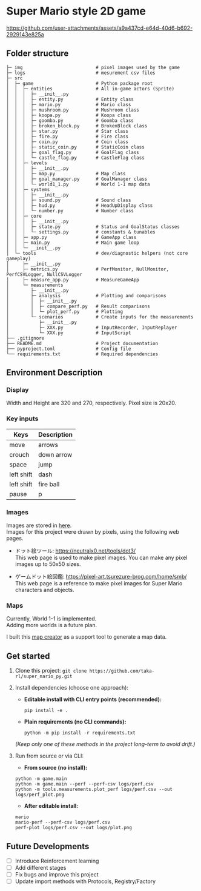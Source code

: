 # Super Mario style 2D game


https://github.com/user-attachments/assets/a9a437cd-e64d-40d6-b692-2929143e825a


## Folder structure
    ├─ img                           # pixel images used by the game
    ├─ logs                          # mesurement csv files     
    ├─ src
    │  ├─ game                       # Python package root 
    │  │  ├─ entities                # All in-game actors (Sprite) 
    │  │  │  ├─ __init__.py
    │  │  │  ├─ entity.py            # Entity class
    │  │  │  ├─ mario.py             # Mario class
    │  │  │  ├─ mushroom.py          # Mushroom class
    │  │  │  ├─ koopa.py             # Koopa class 
    │  │  │  ├─ goomba.py            # Goomba class
    │  │  │  ├─ broken_block.py      # BrokenBlock class
    │  │  │  ├─ star.py              # Star class
    │  │  │  ├─ fire.py              # Fire class
    │  │  │  ├─ coin.py              # Coin class
    │  │  │  ├─ static_coin.py       # StaticCoin class
    │  │  │  ├─ goal_flag.py         # GoalFlag class
    │  │  │  └─ castle_flag.py       # CastleFlag class
    │  │  ├─ levels
    │  │  │  ├─ __init__.py
    │  │  │  ├─ map.py               # Map class
    │  │  │  ├─ goal_manager.py      # GoalManager class
    │  │  │  └─ world1_1.py          # World 1-1 map data
    │  │  ├─ systems                
    │  │  │  ├─ __init__.py 
    │  │  │  ├─ sound.py             # Sound class
    │  │  │  ├─ hud.py               # HeadUpDisplay class
    │  │  │  └─ number.py            # Number class
    │  │  ├─ core
    │  │  │  ├─ __init__.py
    │  │  │  ├─ state.py             # Status and GoalStatus classes
    │  │  │  └─ settings.py          # constants & tunables
    │  │  ├─ app.py                  # GameApp class
    │  │  ├─ main.py                 # Main game loop
    │  │  └─ __init__.py
    │  └─ tools                      # dev/diagnostic helpers (not core gameplay)
    │     ├─ __init__.py
    │     ├─ metrics.py              # PerfMonitor, NullMonitor, PerfCSVLogger, NullCSVLogger
    │     ├─ measure_app.py          # MeasureGameApp    
    │     └─ measurements
    │        ├─ __init__.py
    │        ├─ analysis             # Plotting and comparisons
    │        │  ├─ __init__.py
    │        │  ├─ compare_perf.py   # Result comparisons
    │        │  └─ plot_perf.py      # Plotting
    │        └─ scenarios            # Create inputs for the measurements
    │           ├─ __init__.py
    │           ├─ XXX.py            # InputRecorder, InputReplayer
    │           └─ XXX.py            # InputScript
    ├── .gitignore                             
    ├── README.md                    # Project documentation
    ├── pyproject.toml               # Config file
    └── requirements.txt             # Required dependencies


## Environment Description
### Display 
Width and Height are 320 and 270, respectively.
Pixel size is 20x20. 

### Key inputs
|Keys|Description|
|---------|-----------|
| move | arrows |
| crouch | down arrow |
| space | jump |
| left shift | dash |
| left shift | fire ball |
| pause | p |

### Images
Images are stored in [here](https://github.com/taka-rl/super_mario_py/tree/main/img).  
Images for this project were drawn by pixels, using the following web pages.  

- ドット絵ツール: https://neutralx0.net/tools/dot3/  
This web page is used to make pixel images. You can make any pixel images up to 50x50 sizes.

- ゲームドット絵図鑑: https://pixel-art.tsurezure-brog.com/home/smb/  
This web page is a reference to make pixel images for Super Mario characters and objects.

### Maps
Currently, World 1-1 is implemented.  
Adding more worlds is a future plan.

I built this [map creator](https://github.com/taka-rl/map_creator) as a support tool to generate a map data. 

## Get started
1. Clone this project: `git clone https://github.com/taka-rl/super_mario_py.git`

2. Install dependencies (choose one approach):
   - **Editable install with CLI entry points (recommended):**
     ```
     pip install -e .
     ```

   - **Plain requirements (no CLI commands):**
     ```
     python -m pip install -r requirements.txt
     ```
   *(Keep only one of these methods in the project long-term to avoid drift.)*

3. Run from source or via CLI:  
    - **From source (no install):**  
    ```
    python -m game.main
    python -m game.main --perf --perf-csv logs/perf.csv
    python -m tools.measurements.plot_perf logs/perf.csv --out logs/perf_plot.png
    ```
    - **After editable install:**  
    ```
    mario
    mario-perf --perf-csv logs/perf.csv
    perf-plot logs/perf.csv --out logs/plot.png
    ```    


## Future Developments
- [ ] Introduce Reinforcement learning
- [ ] Add different stages
- [ ] Fix bugs and improve this project
- [ ] Update import methods with Protocols, Registry/Factory
